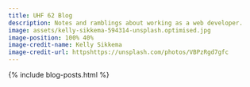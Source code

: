 ```yaml
---
title: UHF 62 Blog
description: Notes and ramblings about working as a web developer.
image: assets/kelly-sikkema-594314-unsplash.optimised.jpg
image-position: 100% 40%
image-credit-name: Kelly Sikkema
image-credit-url: httpshttps://unsplash.com/photos/VBPzRgd7gfc
---
```


{% include blog-posts.html %}
